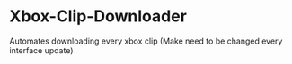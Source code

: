 # Xbox-Clip-Downloader
Automates downloading every xbox clip (Make need to be changed every interface update)
